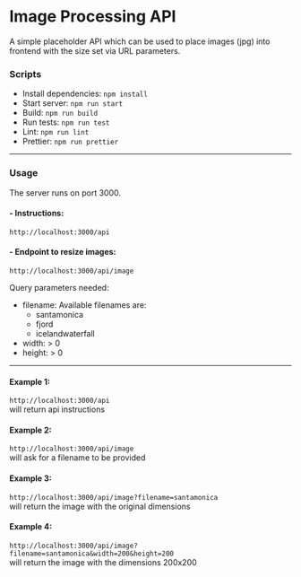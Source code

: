 # Image Processing API

A simple placeholder API which can be used to place images (jpg) into frontend with the size set via URL parameters.

### Scripts

- Install dependencies: `npm install`
- Start server: `npm run start`
- Build: `npm run build`
- Run tests: `npm run test`
- Lint: `npm run lint`
- Prettier: `npm run prettier`

---

### Usage

The server runs on port 3000.

#### - Instructions:

`http://localhost:3000/api`

#### - Endpoint to resize images:

`http://localhost:3000/api/image`

Query parameters needed:

- filename: Available filenames are:
  - santamonica
  - fjord
  - icelandwaterfall
- width: > 0
- height: > 0

---

#### Example 1:

`http://localhost:3000/api`\
will return api instructions

#### Example 2:

`http://localhost:3000/api/image`\
will ask for a filename to be provided

#### Example 3:

`http://localhost:3000/api/image?filename=santamonica`\
will return the image with the original dimensions

#### Example 4:

`http://localhost:3000/api/image?filename=santamonica&width=200&height=200`\
will return the image with the dimensions 200x200
